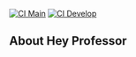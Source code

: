 [![CI Main](https://github.com/BrunoHoinacki/hey-professor/actions/workflows/laravel.yml/badge.svg?branch=main)](https://github.com/BrunoHoinacki/hey-professor/actions/workflows/laravel.yml)
[![CI Develop](https://github.com/BrunoHoinacki/hey-professor/actions/workflows/laravel.yml/badge.svg?branch=develop)](https://github.com/BrunoHoinacki/hey-professor/actions/workflows/laravel.yml)


## About Hey Professor
